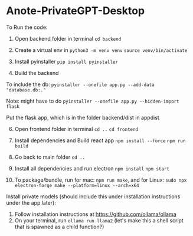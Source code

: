 # Anote-PrivateGPT-Desktop
To Run the code:
1. Open backend folder in terminal
`cd backend`

2. Create a virtual env in 
`python3 -m venv venv`
`source venv/bin/activate`

3. Install pyinstaller
`pip install pyinstaller`

4. Build the backend

To include the db: `pyinstaller --onefile app.py --add-data "database.db:."`

Note: might have to do `pyinstaller --onefile app.py --hidden-import flask`

Put the flask app, which is in the folder backend/dist in appdist

6. Open frontend folder in terminal
`cd ..`
`cd frontend`

7. Install dependencies and Build react app
`npm install --force`
`npm run build`

8. Go back to main folder
`cd ..`

9. Install all dependencies and run electron
`npm install`
`npm start`

10. To package/bundle, run for mac: `npm run make`, and for Linux: `sudo npx electron-forge make --platform=linux --arch=x64`


Install private models (should include this under installation instructions under the app later):
1. Follow installation instructions at https://github.com/ollama/ollama
2. On your terminal, run `ollama run llama2` (let's make this a shell script that is spawned as a child function?)
